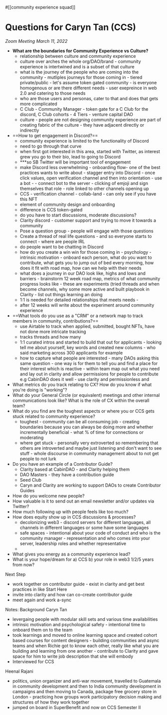 #[[community experience squad]] 

# Questions for Caryn Tan (CCS)



_Zoom Meeting March 11, 2022_

- **What are the boundaries for Community Experience vs Culture?**
	- relationship between culture and community experience
	- culture over arches the whole org/DAO/brand - community experience is intertwined and is a subset of that culture
	- what is the journey of the people who are coming into the community - mutliples journeys for those coming in - tiered private/public - let's assume token gated community - is everyone homogenous or are there different needs - user exepreince in web 2.0 and catering to those needs
	- who are those users and personas, cater to that and does that gets more complicated
	- C Club - Community Manager - token gate for a C Club for the discord, C Club cohorts - 4 Tiers - venture capital DAO
	- culture - people are not designing community experience are part of creating fabric of the culture - they have adjacent directly or indirectly 
- ==How to get engagement in Discord?==
	- community experience is limited to the functionality of Discord
	- need to go through that curve
	- when first got interested in this area, started with Twitter, as interest grew you go to their bio, lead to going to Discord
	- ***so SB Twitter will be important tool of engagement
	- make Discord less overwhelming - onboarding flow- one of the best practices wants to write about - stagger entry into Discord - once click values, open verification channel and then into orientation - use a bot - - connect bot to the server  - clicking of emjoji and sign themselves that role - role linked to other channels opening up
	- CCS - verification channel - collab-land - can only see if you have this NFT
	- element of community design and onboarding
	- difference is CCS token-gated 
	- do you have to start discussions, moderate discussions?  
	- Clarity discord - customer support and trying to move it towards a community
	- Pose a question group - people will engage with those questions 
	- Create a thread of real life questions - and so everyone starts to connect - where are people IRL 
	- do people want to be chatting in Discord 
	- how do you create a win win for those coming in - psychology - intrinsic motivation - onboard each person, what do you want to contribute, what gets you to jump out of bed every morning, how does it fit with road map, how can we help with their needs
	- what does a journey in our DAO look like, highs and lows and barriers - brainstorm 12 week road map, metrics of what community progress looks like - these are experiments (tried threads and when become channels, why some more active and built playbook in Clarity - list out things learning an doing
	- 1:1 is needed for detailed relationships that meets needs - 
	- after 12 weeks will write about the experiment around community experience
- ==What tools do you use as a "CRM" or a network map to track members in community, contributions?==
	- use Airtable to track when applied, submitted, bought NFTs, have not done more intricate tracking 
	- tracks threads and how many
	- 1:1 curated intros and started to build that out for applicants - looking tell me about yourself, key words and created new columns - who said marketing across 300 applicants for example 
	- how to capture what people are interested - many DAOs asking this same question - one way is for them to tell you and find a place for their interest which is reactive - within team map out what you need and lay out in clarity and allow permissions for people to contribute e.g CabinDAO does it well - use clarity and permissionless and 
- What metrics do you track relating to CX? How do you know if what you're doing is "working"?
- What do your General Circle (or equivalent) meetings and other internal communications look like? What is the role of CX within the overall team?
- What do you find are the toughest aspects or where you or CCS gets stuck related to community experience?
	- toughest - community can be all consuming job - creating boundaries because you can always be doing more and whether incrementally beneficial - what % of time for connections or moderating
	- where get stuck - personally very extroverted so remembering that others are introverted and maybe just listening and don't want to see stuff - whole discourse in community management about to not get people to not lurk 
- Do you have an example of a Contributor Guide?
	- Clarity based at CabinDAO - and Clarity helping them
	- DAO Masters - they have a contribution guide 
	- Seed Club
	- Caryn and Clarity are working to support DAOs to create Contributor Guides
- How do you welcome new people? 
- How valuable is it to send out an email newsletter and/or updates via Twitter?
- How much following up with people feels like too much?
- How does equity show up in CCS discussions & processes?
	- decolonizing web3 - discord servers for different languages, all channels in different languages or some have some languages 
	- safe spaces - intentional about your code of conduct and who is the community manager - representation and who comes into your server, leadership roles and whether representative
	- 
- What gives you energy as a community experience lead?
- What is your hope/dream for a) CCS b) your role in web3 1/2/5 years from now?


Next Step
- work together on contributor guide - exist in clarity and get best practices in like Start Here
- invite into clarity and how can co-create contributor guide
- meet again and work a-sync 

Notes:
Background Caryn Tan
- levergaing people with modular skill sets and various time availabilities
- intrinsic motivation and psychological safety - intentional time to onboard them on to the team
- took learnings and moved to online learning space and created cohort based courses for content designers - building communities and async teams and when Richie got to know each other, really like what you are building and learning from one another - contribute to Clarity and gave space for him to write job description that she will embody
- Interviewed for CCS

Heenal Rajani
- politics, union organizer and anti-war movement, travelled to Guatemala in community development and then to India community development in campaigns and then moving to Canada, package free grocery store in London - practicing how groups work participatory decision making and structures of how they work together
- jumped on board in SuperBenefit and now on CCS Semester II
